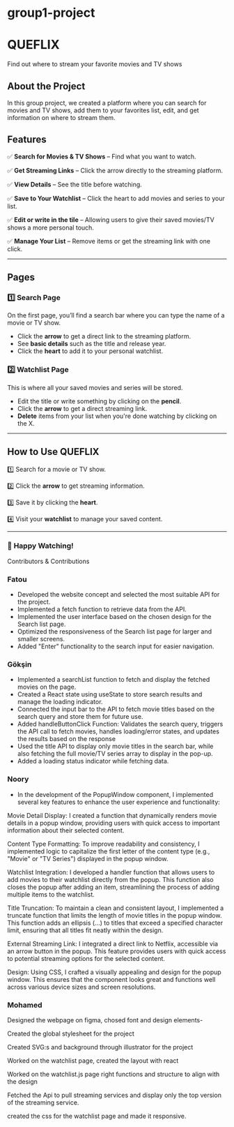 # group1-project

# **QUEFLIX**

Find out where to stream your favorite movies and TV shows

## **About the Project**

In this group project, we created a platform where you can search for movies and TV shows, add them to your favorites list, edit, and get information on where to stream them.

## **Features**

✅ **Search for Movies & TV Shows** – Find what you want to watch.

✅ **Get Streaming Links** – Click the arrow directly to the streaming platform.

✅ **View Details** – See the title before watching.

✅ **Save to Your Watchlist** – Click the heart to add movies and series to your list.

✅ **Edit or write in the tile** – Allowing users to give their saved movies/TV shows a more personal touch.

✅ **Manage Your List** – Remove items or get the streaming link with one click.

---

## **Pages**

### **1️⃣ Search Page**

On the first page, you’ll find a search bar where you can type the name of a movie or TV show.

- Click the **arrow** to get a direct link to the streaming platform.
- See **basic details** such as the title and release year.
- Click the **heart** to add it to your personal watchlist.

### **2️⃣ Watchlist Page**

This is where all your saved movies and series will be stored.

- Edit the title or write something by clicking on the **pencil**.
- Click the **arrow** to get a direct streaming link.
- **Delete** items from your list when you're done watching by clicking on the X.

---

## **How to Use QUEFLIX**

1️⃣ Search for a movie or TV show.

2️⃣ Click the **arrow** to get streaming information.

3️⃣ Save it by clicking the **heart**.

4️⃣ Visit your **watchlist** to manage your saved content.

---

### 🚀 **Happy Watching!**

Contributors & Contributions

### **Fatou**

- Developed the website concept and selected the most suitable API for the project.
- Implemented a fetch function to retrieve data from the API.
- Implemented the user interface based on the chosen design for the Search list page.
- Optimized the responsiveness of the Search list page for larger and smaller screens.
- Added "Enter" functionality to the search input for easier navigation.

### **Gökşin**

- Implemented a searchList function to fetch and display the fetched movies on the page.
- Created a React state using useState to store search results and manage the loading indicator.
- Connected the input bar to the API to fetch movie titles based on the search query and store them for future use.
- Added handleButtonClick Function: Validates the search query, triggers the API call to fetch movies, handles loading/error states, and updates the results based on the response
- Used the title API to display only movie titles in the search bar, while also fetching the full movie/TV series array to display in the pop-up.
- Added a loading status indicator while fetching data.

### **Noory**

- In the development of the PopupWindow component, I implemented several key features to enhance the user experience and functionality:

Movie Detail Display:
I created a function that dynamically renders movie details in a popup window, providing users with quick access to important information about their selected content.

Content Type Formatting:
To improve readability and consistency, I implemented logic to capitalize the first letter of the content type (e.g., "Movie" or "TV Series") displayed in the popup window.

Watchlist Integration:
I developed a handler function that allows users to add movies to their watchlist directly from the popup. This function also closes the popup after adding an item, streamlining the process of adding multiple items to the watchlist.

Title Truncation:
To maintain a clean and consistent layout, I implemented a truncate function that limits the length of movie titles in the popup window. This function adds an ellipsis (...) to titles that exceed a specified character limit, ensuring that all titles fit neatly within the design.

External Streaming Link:
I integrated a direct link to Netflix, accessible via an arrow button in the popup. This feature provides users with quick access to potential streaming options for the selected content.

Design:
Using CSS, I crafted a visually appealing and design for the popup window. This ensures that the component looks great and functions well across various device sizes and screen resolutions.

### **Mohamed**

Designed the webpage on figma, chosed font and design elements-

Created the global stylesheet for the project

Created SVG:s and background through illustrator for the project

Worked on the watchlist page, created the layout with react

Worked on the watchlist.js page right functions and structure to align with the design

Fetched the Api to pull streaming services and display only the top version of the streaming service.

created the css for the watchlist page and made it responsive.
